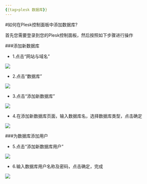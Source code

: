 ```yaml
---
{{tag>plesk 数据库}}
---
```

#如何在Plesk控制面板中添加数据库?

首先您需要登录到您的Plesk控制面板，然后按照如下步骤进行操作

###添加新数据库

*  1.点击“网站与域名”

![](http://ww2.sinaimg.cn/large/a74ecc4cjw1dzc25vj25dj.jpg)

*  2.点击“数据库”

![](http://ww3.sinaimg.cn/large/a74ecc4cjw1e1hfjg0rxxj.jpg)

*  3.点击“添加新数据库”

![](http://ww4.sinaimg.cn/large/a74ecc4cjw1e1hg425sslj.jpg)

*  4.在添加新数据库页面，输入数据库名，选择数据库类型，点击确定

![](http://ww2.sinaimg.cn/large/a74e55b4jw1e1hgfgv87ij.jpg)

###为数据库添加用户

*  5.点击“添加新数据库用户”

![](http://ww3.sinaimg.cn/large/a74ecc4cjw1e1hgmmjkgtj.jpg)

*  6.输入数据库用户名称及密码，点击确定，完成

![](http://ww3.sinaimg.cn/large/a74eed94jw1e1hgosllc9j.jpg)
